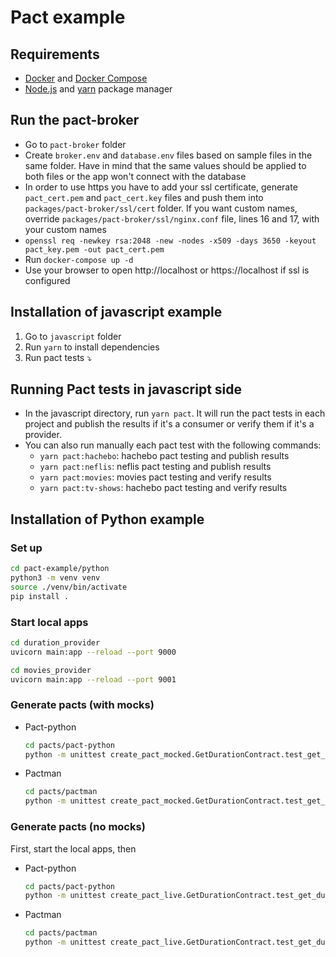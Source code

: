 # Pact example

## Requirements

- [Docker](https://www.docker.com/) and [Docker Compose](https://docs.docker.com/compose/install/)
- [Node.js](https://nodejs.org/) and [yarn](https://yarnpkg.com/) package manager

## Run the pact-broker

- Go to `pact-broker` folder
- Create `broker.env` and `database.env` files based on sample files in the same folder. Have in mind that the same values should be applied to both files or the app won't connect with the database
- In order to use https you have to add your ssl certificate, generate `pact_cert.pem` and `pact_cert.key` files and push them into `packages/pact-broker/ssl/cert` folder. If you want custom names, override `packages/pact-broker/ssl/nginx.conf` file, lines 16 and 17, with your custom names
- `openssl req -newkey rsa:2048 -new -nodes -x509 -days 3650 -keyout pact_key.pem -out pact_cert.pem`
- Run `docker-compose up -d`
- Use your browser to open http://localhost or https://localhost if ssl is configured

## Installation of javascript example

1. Go to `javascript` folder
2. Run `yarn` to install dependencies
3. Run pact tests :arrow_heading_down:

## Running Pact tests in javascript side

- In the javascript directory, run `yarn pact`. It will run the pact tests in each project and publish the results if it's a consumer or verify them if it's a provider.
- You can also run manually each pact test with the following commands:
  - `yarn pact:hachebo`: hachebo pact testing and publish results
  - `yarn pact:neflis`: neflis pact testing and publish results
  - `yarn pact:movies`: movies pact testing and verify results
  - `yarn pact:tv-shows`: hachebo pact testing and verify results

## Installation of Python example

### Set up

```bash
cd pact-example/python
python3 -m venv venv
source ./venv/bin/activate
pip install .
```

### Start local apps

```bash
cd duration_provider
uvicorn main:app --reload --port 9000
```

```bash
cd movies_provider
uvicorn main:app --reload --port 9001
```

### Generate pacts (with mocks)

- Pact-python

  ```bash
  cd pacts/pact-python
  python -m unittest create_pact_mocked.GetDurationContract.test_get_duration
  ```

- Pactman
  ```bash
  cd pacts/pactman
  python -m unittest create_pact_mocked.GetDurationContract.test_get_duration
  ```

### Generate pacts (no mocks)

First, start the local apps, then

- Pact-python

  ```bash
  cd pacts/pact-python
  python -m unittest create_pact_live.GetDurationContract.test_get_duration
  ```

- Pactman
  ```bash
  cd pacts/pactman
  python -m unittest create_pact_live.GetDurationContract.test_get_duration
  ```
